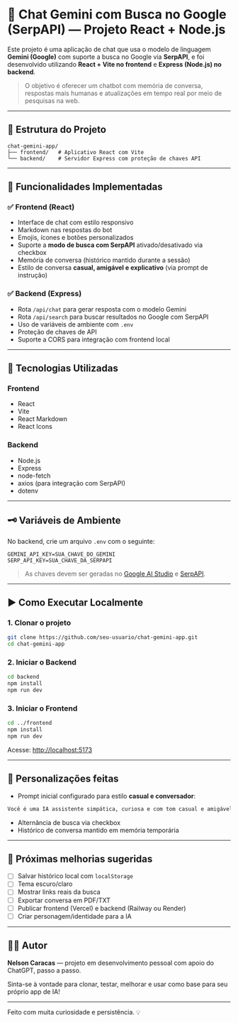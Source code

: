 # 🤖 Chat Gemini com Busca no Google (SerpAPI) — Projeto React + Node.js

Este projeto é uma aplicação de chat que usa o modelo de linguagem **Gemini (Google)** com suporte a busca no Google via **SerpAPI**, e foi desenvolvido utilizando **React + Vite no frontend** e **Express (Node.js) no backend**.

> O objetivo é oferecer um chatbot com memória de conversa, respostas mais humanas e atualizações em tempo real por meio de pesquisas na web.

---

## 📁 Estrutura do Projeto

```
chat-gemini-app/
├── frontend/   # Aplicativo React com Vite
└── backend/    # Servidor Express com proteção de chaves API
```

---

## 🚀 Funcionalidades Implementadas

### ✅ Frontend (React)

* Interface de chat com estilo responsivo
* Markdown nas respostas do bot
* Emojis, ícones e botões personalizados
* Suporte a **modo de busca com SerpAPI** ativado/desativado via checkbox
* Memória de conversa (histórico mantido durante a sessão)
* Estilo de conversa **casual, amigável e explicativo** (via prompt de instrução)

### ✅ Backend (Express)

* Rota `/api/chat` para gerar resposta com o modelo Gemini
* Rota `/api/search` para buscar resultados no Google com SerpAPI
* Uso de variáveis de ambiente com `.env`
* Proteção de chaves de API
* Suporte a CORS para integração com frontend local

---

## 🧪 Tecnologias Utilizadas

### Frontend

* React
* Vite
* React Markdown
* React Icons

### Backend

* Node.js
* Express
* node-fetch
* axios (para integração com SerpAPI)
* dotenv

---

## 🗝 Variáveis de Ambiente

No backend, crie um arquivo `.env` com o seguinte:

```env
GEMINI_API_KEY=SUA_CHAVE_DO_GEMINI
SERP_API_KEY=SUA_CHAVE_DA_SERPAPI
```

> As chaves devem ser geradas no [Google AI Studio](https://makersuite.google.com/) e [SerpAPI](https://serpapi.com/).

---

## ▶️ Como Executar Localmente

### 1. Clonar o projeto

```bash
git clone https://github.com/seu-usuario/chat-gemini-app.git
cd chat-gemini-app
```

### 2. Iniciar o Backend

```bash
cd backend
npm install
npm run dev
```

### 3. Iniciar o Frontend

```bash
cd ../frontend
npm install
npm run dev
```

Acesse: [http://localhost:5173](http://localhost:5173)

---

## 📝 Personalizações feitas

* Prompt inicial configurado para estilo **casual e conversador**:

```txt
Você é uma IA assistente simpática, curiosa e com tom casual e amigável. Responda como se estivesse batendo papo com o usuário, usando uma linguagem informal e próxima. Evite parecer um robô. Dê exemplos sempre que possível e explique de forma simples.
```

* Alternância de busca via checkbox
* Histórico de conversa mantido em memória temporária

---

## 📌 Próximas melhorias sugeridas

* [ ] Salvar histórico local com `localStorage`
* [ ] Tema escuro/claro
* [ ] Mostrar links reais da busca
* [ ] Exportar conversa em PDF/TXT
* [ ] Publicar frontend (Vercel) e backend (Railway ou Render)
* [ ] Criar personagem/identidade para a IA

---

## 👨‍💻 Autor

**Nelson Caracas** — projeto em desenvolvimento pessoal com apoio do ChatGPT, passo a passo.

Sinta-se à vontade para clonar, testar, melhorar e usar como base para seu próprio app de IA!

---

Feito com muita curiosidade e persistência. 💡
